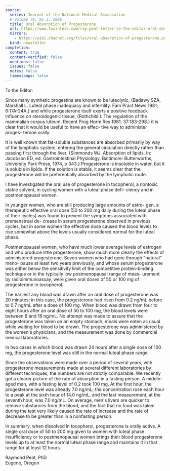```yaml
---
source:
  series: Journal of the National Medical Association
  # Volume 78, No 3, 1986
  title: Oral Absorption of Progesterone
  url: https://www.toxinless.com/ray-peat-letter-to-the-editor-oral-absorption-of-progesterone.pdf
  mirrors:
    - https://wiki.chadnet.org/files/oral-absorption-of-progesterone.pdf
  kind: newsletter
completion:
  content: true
  content-verified: false
  mentions: false
  issues: false
  notes: false
  timestamps: false
---
```

To the Editor:

Since many synthetic progestins are known to be luteolytic, {Badawy SZA, Marshall L. Luteal phase inadequacy and infertility. Fam Pract News 1981; 6:17A-24A.} and while progesterone itself exerts a positive feedback influence on steroidogenic tissue, {Rothchild I. The regulation of the mammalian corpus luteum. Recent Prog Horm Res 1981; 37:183-298.} it is clear that it would be useful to have an effec- tive way to administer proges- terone orally. 

It is well known that fat-soluble substances are absorbed primarily by way of the lymphatic system, entering the general circulation directly rather than passing first through the liver. {Simmonds WJ. Absorption of lipids. In: Jacobson ED, ed. Gastrointestinal Physiology. Baltimore: Butterworths, University Park Press, 1974, p 343.} Progesterone is insoluble in water, but it is soluble in lipids. If the solution is stable, it seems clear that the progesterone will be preferentially absorbed by the lymphatic route. 

I have investigated the oral use of progesterone in tocopherol, a nontoxic stable solvent, in cycling women with a luteal phase defi- ciency and in postmenopausal women. 

In younger women, who are still producing large amounts of estro- gen, a therapeutic effective oral dose (50 to 200 mg daily during the luteal phase of their cycles) was found to prevent the symptoms associated with premenstrual de- crease in serum progesterone observed in previous cycles, but in some women the effective dose caused the blood levels to rise somewhat above the levels usually considered normal for the luteal phase.

Postmenopausal women, who have much lower average levels of estrogen and who produce little progesterone, show much more clearly the effects of administered progesterone. Seven women who had gone through "natural" meno- pause at least two years previously, and whose serum progesterone was either below the sensitivity limit of the competitive protein-binding technique or in the typically low postmenopausal range of meas- urement by radioimmunoassay, were given oral doses of 50 or 100 mg of progesterone in tocopherol.

The earliest any blood was drawn after an oral dose of progesterone was 20 minutes; in this case, the progesterone had risen from 0.2 ng/mL before to 0.7 ng/mL after a dose of 100 mg. When blood was drawn from four to eight hours after an oral dose of 50 to 100 mg, the blood levels were between 6 and 16 ng/mL. No attempt was made to assure that the progesterone was taken on an empty stomach; meals were eaten as usual while waiting for blood to be drawn. The progesterone was administered by the women's physicians, and the measurement was done by commercial medical laboratories.

In two cases in which blood was drawn 24 hours after a single dose of 100 mg, the progesterone level was still in the normal luteal phase range.

Since the observations were made over a period of several years, with progesterone measurements made at several different laboratories by different techniques, the numbers are not strictly comparable. We recently got a clearer picture of the rate of absorption in a fasting person. A middle-aged man, with a fasting level of 0.2 took 100 mg. At the first hour, the progesterone level was already 7.0 ng/mL; the concentration rose each hour to a peak at the sixth hour of 14.0 ng/mL, and the last measurement, at the seventh hour, was 7.0 ng/mL. On average, men's livers are quicker to remove substances from the blood, and the fact that no food was taken during the test very likely caused the rate of increase and the rate of decrease to be greater than in a nonfasting person.

In summary, when dissolved in tocopherol, progesterone is orally active. A single oral dose of 50 to 200 mg given to women with luteal phase insufficiency or to postmenopausal women brings their blood progesterone levels up to at least the normal luteal phase range and maintains it in that range for at least 12 hours.

Raymond Peat, PhD  
Eugene, Oregon
